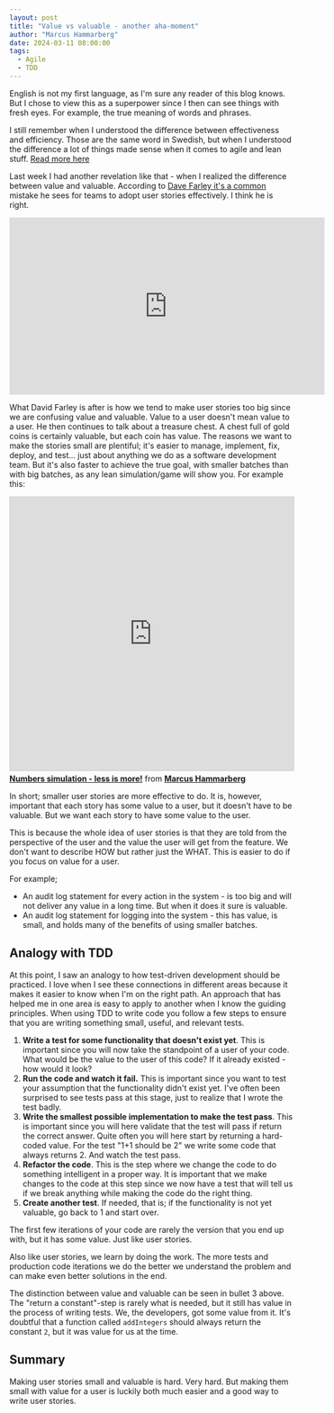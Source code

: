 ```yaml
---
layout: post
title: "Value vs valuable - another aha-moment"
author: "Marcus Hammarberg"
date: 2024-03-11 08:00:00
tags:
  - Agile
  - TDD
---
```

English is not my first language, as I'm sure any reader of this blog knows. But I chose to view this as a superpower since I then can see things with fresh eyes. For example, the true meaning of words and phrases.

I still remember when I understood the difference between effectiveness and efficiency. Those are the same word in Swedish, but when I understood the difference a lot of things made sense when it comes to agile and lean stuff. [Read more here](https://www.marcusoft.net/2014/10/effective-revisted.html)

Last week I had another revelation like that - when I realized the difference between value and valuable. According to [Dave Farley it's a common](https://www.youtube.com/watch?v=0HMsh459h5c) mistake he sees for teams to adopt user stories effectively. I think he is right.

<!-- excerpt-end -->

<iframe width="560" height="315" src="https://www.youtube.com/embed/0HMsh459h5c?si=qUIFejG6e7TONGKr" title="YouTube video player" frameborder="0" allow="accelerometer; autoplay; clipboard-write; encrypted-media; gyroscope; picture-in-picture; web-share" allowfullscreen></iframe>

What David Farley is after is how we tend to make user stories too big since we are confusing value and valuable. Value to a user doesn't mean value to a user. He then continues to talk about a treasure chest. A chest full of gold coins is certainly valuable, but each coin has value.
The reasons we want to make the stories small are plentiful; it's easier to manage, implement, fix, deploy, and test... just about anything we do as a software development team.
But it's also faster to achieve the true goal, with smaller batches than with big batches, as any lean simulation/game will show you. For example this:

<iframe src="https://www.slideshare.net/slideshow/embed_code/key/2mgxDilfj0lg65?startSlide=1" width="597" height="486" frameborder="0" marginwidth="0" marginheight="0" scrolling="no" style="border:1px solid #CCC; border-width:1px; margin-bottom:5px;max-width: 100%;" allowfullscreen></iframe><div style="margin-bottom:5px"><strong><a href="https://www.slideshare.net/marcusoftnet/numbers-simulation-a-demonstration-of-lean-in-action" title="Numbers simulation - less is more!" target="_blank">Numbers simulation - less is more!</a></strong> from <strong><a href="https://www.slideshare.net/marcusoftnet" target="_blank">Marcus Hammarberg</a></strong></div>

In short; smaller user stories are more effective to do. It is, however, important that each story has some value to a user, but it doesn't have to be valuable. But we want each story to have some value to the user.

This is because the whole idea of user stories is that they are told from the perspective of the user and the value the user will get from the feature. We don't want to describe HOW but rather just the WHAT. This is easier to do if you focus on value for a user.

For example;

* An audit log statement for every action in the system - is too big and will not deliver any value in a long time. But when it does it sure is valuable.
* An audit log statement for logging into the system - this has value, is small, and holds many of the benefits of using smaller batches.

## Analogy with TDD

At this point, I saw an analogy to how test-driven development should be practiced. I love when I see these connections in different areas because it makes it easier to know when I'm on the right path. An approach that has helped me in one area is easy to apply to another when I know the guiding principles.
When using TDD to write code you follow a few steps to ensure that you are writing something small, useful, and relevant tests.

1. **Write a test for some functionality that doesn't exist yet**. This is important since you will now take the standpoint of a user of your code. What would be the value to the user of this code? If it already existed - how would it look?
1. **Run the code and watch it fail.** This is important since you want to test your assumption that the functionality didn't exist yet. I've often been surprised to see tests pass at this stage, just to realize that I wrote the test badly.
1. **Write the smallest possible implementation to make the test pass**. This is important since you will here validate that the test will pass if return the correct answer. Quite often you will here start by returning a hard-coded value. For the test "1+1 should be 2" we write some code that always returns 2. And watch the test pass.
1. **Refactor the code**. This is the step where we change the code to do something intelligent in a proper way. It is important that we make changes to the code at this step since we now have a test that will tell us if we break anything while making the code do the right thing.
1. **Create another test**. If needed, that is; if the functionality is not yet valuable, go back to 1 and start over.

The first few iterations of your code are rarely the version that you end up with, but it has some value. Just like user stories.

Also like user stories, we learn by doing the work. The more tests and production code iterations we do the better we understand the problem and can make even better solutions in the end.

The distinction between value and valuable can be seen in bullet 3 above. The "return a constant"-step is rarely what is needed, but it still has value in the process of writing tests. We, the developers, got some value from it. It's doubtful that a function called `addIntegers` should always return the constant `2`, but it was value for us at the time.

## Summary

Making user stories small and valuable is hard. Very hard. But making them small with value for a user is luckily both much easier and a good way to write user stories.
